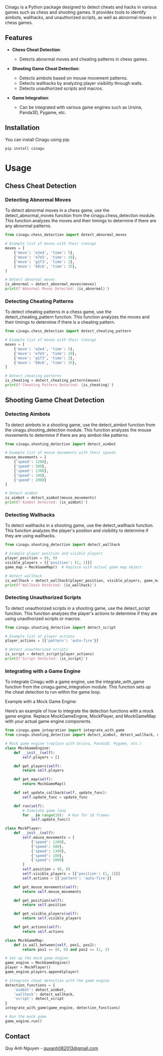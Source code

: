 Cinagu is a Python package designed to detect cheats and hacks in various games such as chess and shooting games. It provides tools to identify aimbots, wallhacks, and unauthorized scripts, as well as abnormal moves in chess games.

## Features

- **Chess Cheat Detection**:
  - Detects abnormal moves and cheating patterns in chess games.

- **Shooting Game Cheat Detection**:
  - Detects aimbots based on mouse movement patterns.
  - Detects wallhacks by analyzing player visibility through walls.
  - Detects unauthorized scripts and macros.

- **Game Integration**:
  - Can be integrated with various game engines such as Ursina, Panda3D, Pygame, etc.

## Installation

You can install Cinagu using pip:

```bash
pip install cinagu
```

# Usage

## Chess Cheat Detection

### Detecting Abnormal Moves

To detect abnormal moves in a chess game, use the detect_abnormal_moves function from the cinagu.chess_detection module. This function analyzes the moves and their timings to determine if there are any abnormal patterns.

```python
from cinagu.chess_detection import detect_abnormal_moves

# Example list of moves with their timings
moves = [
    {'move': 'e2e4', 'time': 5},
    {'move': 'e7e5', 'time': 10},
    {'move': 'g1f3', 'time': 2},
    {'move': 'b8c6', 'time': 15},
]

# Detect abnormal moves
is_abnormal = detect_abnormal_moves(moves)
print(f'Abnormal Moves Detected: {is_abnormal}')
```

### Detecting Cheating Patterns
To detect cheating patterns in a chess game, use the detect_cheating_pattern function. This function analyzes the moves and their timings to determine if there is a cheating pattern.

```python
from cinagu.chess_detection import detect_cheating_pattern

# Example list of moves with their timings
moves = [
    {'move': 'e2e4', 'time': 5},
    {'move': 'e7e5', 'time': 10},
    {'move': 'g1f3', 'time': 2},
    {'move': 'b8c6', 'time': 15},
]

# Detect cheating patterns
is_cheating = detect_cheating_pattern(moves)
print(f'Cheating Pattern Detected: {is_cheating}')
```

## Shooting Game Cheat Detection

### Detecting Aimbots

To detect aimbots in a shooting game, use the detect_aimbot function from the cinagu.shooting_detection module. This function analyzes the mouse movements to determine if there are any aimbot-like patterns.

```python
from cinagu.shooting_detection import detect_aimbot

# Example list of mouse movements with their speeds
mouse_movements = [
    {'speed': 1200},
    {'speed': 500},
    {'speed': 1300},
    {'speed': 100},
    {'speed': 2000}
]

# Detect aimbot
is_aimbot = detect_aimbot(mouse_movements)
print(f'Aimbot Detected: {is_aimbot}')
```

### Detecting Wallhacks

To detect wallhacks in a shooting game, use the detect_wallhack function. This function analyzes the player's position and visibility to determine if they are using wallhacks.

```python
from cinagu.shooting_detection import detect_wallhack

# Example player position and visible players
player_position = (0, 0)
visible_players = [{'position': (1, 1)}]
game_map = MockGameMap()  # Replace with actual game map object

# Detect wallhack
is_wallhack = detect_wallhack(player_position, visible_players, game_map)
print(f'Wallhack Detected: {is_wallhack}')
```

### Detecting Unauthorized Scripts

To detect unauthorized scripts in a shooting game, use the detect_script function. This function analyzes the player's actions to determine if they are using unauthorized scripts or macros.

```python
from cinagu.shooting_detection import detect_script

# Example list of player actions
player_actions = [{'pattern': 'auto-fire'}]

# Detect unauthorized scripts
is_script = detect_script(player_actions)
print(f'Script Detected: {is_script}')
```

### Integrating with a Game Engine

To integrate Cinagu with a game engine, use the integrate_with_game function from the cinagu.game_integration module. This function sets up the cheat detection to run within the game loop.

Example with a Mock Game Engine:

Here’s an example of how to integrate the detection functions with a mock game engine. Replace MockGameEngine, MockPlayer, and MockGameMap with your actual game engine components.

```python
from cinagu.game_integration import integrate_with_game
from cinagu.shooting_detection import detect_aimbot, detect_wallhack, detect_script

# Mock game engine (replace with Ursina, Panda3D, Pygame, etc.)
class MockGameEngine:
    def __init__(self):
        self.players = []

    def get_players(self):
        return self.players

    def get_map(self):
        return MockGameMap()

    def set_update_callback(self, update_func):
        self.update_func = update_func

    def run(self):
        # Simulate game loop
        for _ in range(10):  # Run for 10 frames
            self.update_func()

class MockPlayer:
    def __init__(self):
        self.mouse_movements = [
            {'speed': 1200},
            {'speed': 500},
            {'speed': 1300},
            {'speed': 100},
            {'speed': 2000}
        ]
        self.position = (0, 0)
        self.visible_players = [{'position': (1, 1)}]
        self.actions = [{'pattern': 'auto-fire'}]

    def get_mouse_movements(self):
        return self.mouse_movements

    def get_position(self):
        return self.position

    def get_visible_players(self):
        return self.visible_players

    def get_actions(self):
        return self.actions

class MockGameMap:
    def is_wall_between(self, pos1, pos2):
        return pos1 == (0, 0) and pos2 == (1, 1)

# Set up the mock game engine
game_engine = MockGameEngine()
player = MockPlayer()
game_engine.players.append(player)

# Integrate cheat detection with the game engine
detection_functions = {
    'aimbot': detect_aimbot,
    'wallhack': detect_wallhack,
    'script': detect_script
}
integrate_with_game(game_engine, detection_functions)

# Run the mock game
game_engine.run()
```

## Contact

Quy Anh Nguyen - quyanh082013@gmail.com
